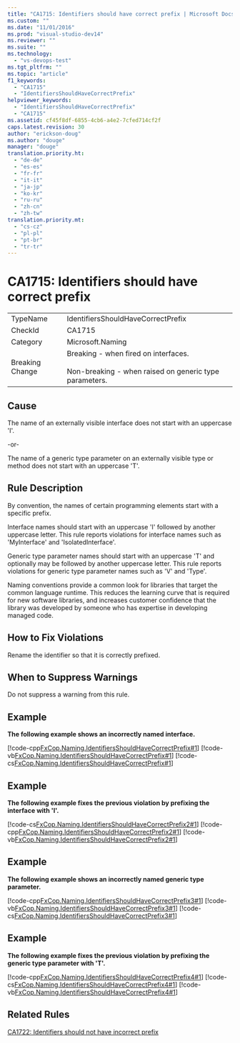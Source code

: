 ```yaml
---
title: "CA1715: Identifiers should have correct prefix | Microsoft Docs"
ms.custom: ""
ms.date: "11/01/2016"
ms.prod: "visual-studio-dev14"
ms.reviewer: ""
ms.suite: ""
ms.technology: 
  - "vs-devops-test"
ms.tgt_pltfrm: ""
ms.topic: "article"
f1_keywords: 
  - "CA1715"
  - "IdentifiersShouldHaveCorrectPrefix"
helpviewer_keywords: 
  - "IdentifiersShouldHaveCorrectPrefix"
  - "CA1715"
ms.assetid: cf45f8df-6855-4cb6-a4e2-7cfed714cf2f
caps.latest.revision: 30
author: "erickson-doug"
ms.author: "douge"
manager: "douge"
translation.priority.ht: 
  - "de-de"
  - "es-es"
  - "fr-fr"
  - "it-it"
  - "ja-jp"
  - "ko-kr"
  - "ru-ru"
  - "zh-cn"
  - "zh-tw"
translation.priority.mt: 
  - "cs-cz"
  - "pl-pl"
  - "pt-br"
  - "tr-tr"
---
```

# CA1715: Identifiers should have correct prefix
|||  
|-|-|  
|TypeName|IdentifiersShouldHaveCorrectPrefix|  
|CheckId|CA1715|  
|Category|Microsoft.Naming|  
|Breaking Change|Breaking - when fired on interfaces.<br /><br /> Non-breaking - when raised on generic type parameters.|  
  
## Cause  
 The name of an externally visible interface does not start with an uppercase 'I'.  
  
 -or-  
  
 The name of a generic type parameter on an externally visible type or method does not start with an uppercase 'T'.  
  
## Rule Description  
 By convention, the names of certain programming elements start with a specific prefix.  
  
 Interface names should start with an uppercase 'I' followed by another uppercase letter. This rule reports violations for interface names such as 'MyInterface' and 'IsolatedInterface'.  
  
 Generic type parameter names should start with an uppercase 'T' and optionally may be followed by another uppercase letter. This rule reports violations for generic type parameter names such as 'V' and 'Type'.  
  
 Naming conventions provide a common look for libraries that target the common language runtime. This reduces the learning curve that is required for new software libraries, and increases customer confidence that the library was developed by someone who has expertise in developing managed code.  
  
## How to Fix Violations  
 Rename the identifier so that it is correctly prefixed.  
  
## When to Suppress Warnings  
 Do not suppress a warning from this rule.  
  
## Example  
 **The following example shows an incorrectly named interface.**  
  
 [!code-cpp[FxCop.Naming.IdentifiersShouldHaveCorrectPrefix#1](../code-quality/codesnippet/CPP/ca1715-identifiers-should-have-correct-prefix_1.cpp)]
 [!code-vb[FxCop.Naming.IdentifiersShouldHaveCorrectPrefix#1](../code-quality/codesnippet/VisualBasic/ca1715-identifiers-should-have-correct-prefix_1.vb)]
 [!code-cs[FxCop.Naming.IdentifiersShouldHaveCorrectPrefix#1](../code-quality/codesnippet/CSharp/ca1715-identifiers-should-have-correct-prefix_1.cs)]  
  
## Example  
 **The following example fixes the previous violation by prefixing the interface with 'I'.**  
  
 [!code-cs[FxCop.Naming.IdentifiersShouldHaveCorrectPrefix2#1](../code-quality/codesnippet/CSharp/ca1715-identifiers-should-have-correct-prefix_2.cs)]
 [!code-cpp[FxCop.Naming.IdentifiersShouldHaveCorrectPrefix2#1](../code-quality/codesnippet/CPP/ca1715-identifiers-should-have-correct-prefix_2.cpp)]
 [!code-vb[FxCop.Naming.IdentifiersShouldHaveCorrectPrefix2#1](../code-quality/codesnippet/VisualBasic/ca1715-identifiers-should-have-correct-prefix_2.vb)]  
  
## Example  
 **The following example shows an incorrectly named generic type parameter.**  
  
 [!code-cpp[FxCop.Naming.IdentifiersShouldHaveCorrectPrefix3#1](../code-quality/codesnippet/CPP/ca1715-identifiers-should-have-correct-prefix_3.cpp)]
 [!code-vb[FxCop.Naming.IdentifiersShouldHaveCorrectPrefix3#1](../code-quality/codesnippet/VisualBasic/ca1715-identifiers-should-have-correct-prefix_3.vb)]
 [!code-cs[FxCop.Naming.IdentifiersShouldHaveCorrectPrefix3#1](../code-quality/codesnippet/CSharp/ca1715-identifiers-should-have-correct-prefix_3.cs)]  
  
## Example  
 **The following example fixes the previous violation by prefixing the generic type parameter with 'T'.**  
  
 [!code-cpp[FxCop.Naming.IdentifiersShouldHaveCorrectPrefix4#1](../code-quality/codesnippet/CPP/ca1715-identifiers-should-have-correct-prefix_4.cpp)]
 [!code-cs[FxCop.Naming.IdentifiersShouldHaveCorrectPrefix4#1](../code-quality/codesnippet/CSharp/ca1715-identifiers-should-have-correct-prefix_4.cs)]
 [!code-vb[FxCop.Naming.IdentifiersShouldHaveCorrectPrefix4#1](../code-quality/codesnippet/VisualBasic/ca1715-identifiers-should-have-correct-prefix_4.vb)]  
  
## Related Rules  
 [CA1722: Identifiers should not have incorrect prefix](../code-quality/ca1722-identifiers-should-not-have-incorrect-prefix.md)